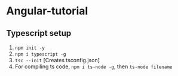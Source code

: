 # Angular-tutorial

## Typescript setup
1. `npm init -y`
2. `npm i typescript -g`
3. `tsc --init` [Creates tsconfig.json]
4. For compiling ts code, `npm i ts-node -g`, then `ts-node filename`

